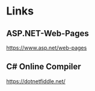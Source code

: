 # Links
## ASP.NET-Web-Pages 
https://www.asp.net/web-pages

## C# Online Compiler
https://dotnetfiddle.net/
